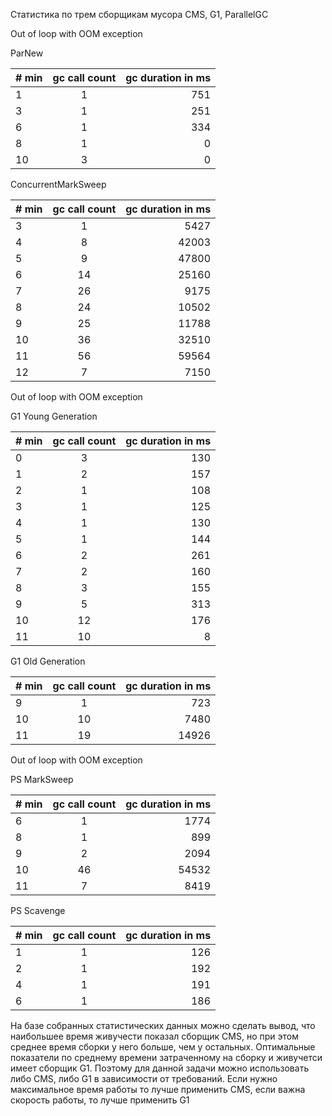 Статистика по трем сборщикам мусора CMS, G1, ParallelGC

Out of loop with OOM exception

 ParNew
 
| # min | gc call count | gc duration in ms |
|-------|:-------------:|------------------:|
|     1 |             1 |               751 |
|     3 |             1 |               251 |
|     6 |             1 |               334 |
|     8 |             1 |                 0 |
|    10 |             3 |                 0 |


ConcurrentMarkSweep                       

| # min | gc call count | gc duration in ms |
|-------|:-------------:|------------------:|
|     3 |             1 |              5427 |
|     4 |             8 |             42003 |
|     5 |             9 |             47800 |
|     6 |            14 |             25160 |
|     7 |            26 |              9175 |
|     8 |            24 |             10502 |
|     9 |            25 |             11788 |
|    10 |            36 |             32510 |
|    11 |            56 |             59564 |
|    12 |             7 |              7150 |



Out of loop with OOM exception


 G1 Young Generation   
 
| # min | gc call count | gc duration in ms |
|-------|:-------------:|------------------:|
|     0 |             3 |               130 |
|     1 |             2 |               157 |
|     2 |             1 |               108 |
|     3 |             1 |               125 |
|     4 |             1 |               130 |
|     5 |             1 |               144 |
|     6 |             2 |               261 |
|     7 |             2 |               160 |
|     8 |             3 |               155 |
|     9 |             5 |               313 |
|    10 |            12 |               176 |
|    11 |            10 |                 8 |


 G1 Old Generation                         
 
| # min | gc call count | gc duration in ms |
|-------|:-------------:|------------------:|
|     9 |             1 |               723 |
|    10 |            10 |              7480 |
|    11 |            19 |             14926 |


Out of loop with OOM exception

 PS MarkSweep                              
 
| # min | gc call count | gc duration in ms |
|-------|:-------------:|-----------------: |
|     6 |             1 |              1774 |
|     8 |             1 |               899 |
|     9 |             2 |              2094 |
|    10 |            46 |             54532 |
|    11 |             7 |              8419 |

 PS Scavenge                               
 
| # min | gc call count | gc duration in ms |
|-------|:-------------:|-----------------: |
|     1 |             1 |               126 |
|     2 |             1 |               192 |
|     4 |             1 |               191 |
|     6 |             1 |               186 |


На базе собранных статистических данных можно сделать вывод, 
что наибольшее время живучести показал сборщик CMS, 
но при этом среднее время сборки у него больше, чем
у остальных. Оптимальные показатели по среднему времени
затраченному на сборку и живучетси имеет сборщик G1.
Поэтому для данной задачи можно использовать либо CMS,
либо G1 в зависимости от требований. Если нужно максимальное
время работы то лучше применить CMS, если важна скорость
работы, то лучше применить G1
